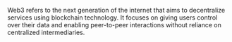 Web3 refers to the next generation of the internet that aims to decentralize services using blockchain technology. It focuses on giving users control over their data and enabling peer-to-peer interactions without reliance on centralized intermediaries.